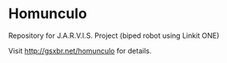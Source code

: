 # Homunculo
Repository for J.A.R.V.I.S. Project (biped robot using Linkit ONE)

Visit http://gsxbr.net/homunculo for details.
